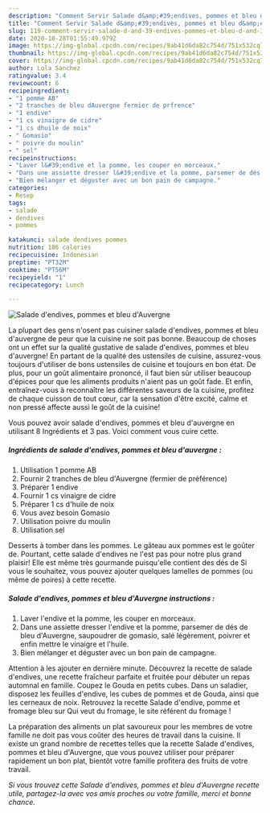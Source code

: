 ```yaml
---
description: "Comment Servir Salade d&amp;#39;endives, pommes et bleu d&amp;#39;Auvergne"
title: "Comment Servir Salade d&amp;#39;endives, pommes et bleu d&amp;#39;Auvergne"
slug: 119-comment-servir-salade-d-and-39-endives-pommes-et-bleu-d-and-39-auvergne
date: 2020-10-28T01:55:49.979Z
image: https://img-global.cpcdn.com/recipes/9ab41d6da82c754d/751x532cq70/salade-dendives-pommes-et-bleu-dauvergne-photo-principale-de-la-recette.jpg
thumbnail: https://img-global.cpcdn.com/recipes/9ab41d6da82c754d/751x532cq70/salade-dendives-pommes-et-bleu-dauvergne-photo-principale-de-la-recette.jpg
cover: https://img-global.cpcdn.com/recipes/9ab41d6da82c754d/751x532cq70/salade-dendives-pommes-et-bleu-dauvergne-photo-principale-de-la-recette.jpg
author: Lola Sanchez
ratingvalue: 3.4
reviewcount: 6
recipeingredient:
- "1 pomme AB"
- "2 tranches de bleu dAuvergne fermier de prfrence"
- "1 endive"
- "1 cs vinaigre de cidre"
- "1 cs dhuile de noix"
- " Gomasio"
- " poivre du moulin"
- " sel"
recipeinstructions:
- "Laver l&#39;endive et la pomme, les couper en morceaux."
- "Dans une assiette dresser l&#39;endive et la pomme, parsemer de dés de bleu d&#39;Auvergne, saupoudrer de gomasio, salé légèrement, poivrer et enfin mettre le vinaigre et l&#39;huile."
- "Bien mélanger et déguster avec un bon pain de campagne."
categories:
- Resep
tags:
- salade
- dendives
- pommes

katakunci: salade dendives pommes 
nutrition: 186 calories
recipecuisine: Indonesian
preptime: "PT32M"
cooktime: "PT56M"
recipeyield: "1"
recipecategory: Lunch

---
```



![Salade d&#39;endives, pommes et bleu d&#39;Auvergne](https://img-global.cpcdn.com/recipes/9ab41d6da82c754d/751x532cq70/salade-dendives-pommes-et-bleu-dauvergne-photo-principale-de-la-recette.jpg)

La plupart des gens n'osent pas cuisiner salade d&#39;endives, pommes et bleu d&#39;auvergne de peur que la cuisine ne soit pas bonne. Beaucoup de choses ont un effet sur la qualité gustative de salade d&#39;endives, pommes et bleu d&#39;auvergne! En partant de la qualité des ustensiles de cuisine, assurez-vous toujours d'utiliser de bons ustensiles de cuisine et toujours en bon état. De plus, pour un goût alimentaire prononcé, il faut bien sûr utiliser beaucoup d'épices pour que les aliments produits n'aient pas un goût fade. Et enfin, entraînez-vous à reconnaître les différentes saveurs de la cuisine, profitez de chaque cuisson de tout cœur, car la sensation d'être excité, calme et non pressé affecte aussi le goût de la cuisine!

<!--inarticleads1-->

Vous pouvez avoir salade d&#39;endives, pommes et bleu d&#39;auvergne en utilisant 8 Ingrédients et 3 pas. Voici comment vous cuire cette.

##### Ingrédients de salade d&#39;endives, pommes et bleu d&#39;auvergne :

1. Utilisation 1 pomme AB
1. Fournir 2 tranches de bleu d&#39;Auvergne (fermier de préférence)
1. Préparer 1 endive
1. Fournir 1 cs vinaigre de cidre
1. Préparer 1 cs d&#39;huile de noix
1. Vous avez besoin  Gomasio
1. Utilisation  poivre du moulin
1. Utilisation  sel


Desserts à tomber dans les pommes. Le gâteau aux pommes est le goûter de. Pourtant, cette salade d&#39;endives ne l&#39;est pas pour notre plus grand plaisir! Elle est même très gourmande puisqu&#39;elle contient des dés de Si vous le souhaitez, vous pouvez ajouter quelques lamelles de pommes (ou même de poires) à cette recette. 

<!--inarticleads2-->

##### Salade d&#39;endives, pommes et bleu d&#39;Auvergne instructions :

1. Laver l&#39;endive et la pomme, les couper en morceaux.
1. Dans une assiette dresser l&#39;endive et la pomme, parsemer de dés de bleu d&#39;Auvergne, saupoudrer de gomasio, salé légèrement, poivrer et enfin mettre le vinaigre et l&#39;huile.
1. Bien mélanger et déguster avec un bon pain de campagne.


Attention à les ajouter en dernière minute. Découvrez la recette de salade d&#39;endives, une recette fraîcheur parfaite et fruitée pour débuter un repas automnal en famille. Coupez le Gouda en petits cubes. Dans un saladier, disposez les feuilles d&#39;endive, les cubes de pommes et de Gouda, ainsi que les cerneaux de noix. Retrouvez la recette Salade d&#39;endive, pomme et fromage bleu sur Qui veut du fromage, le site référent du fromage ! 

<!--inarticleads1-->

<p>
La préparation des aliments un plat savoureux pour les membres de votre famille ne doit pas vous coûter des heures de travail dans la cuisine. Il existe un grand nombre de recettes telles que la recette Salade d&#39;endives, pommes et bleu d&#39;Auvergne, que vous pouvez utiliser pour préparer rapidement un bon plat, bientôt votre famille profitera des fruits de votre travail.
</p>

<p>
<i>Si vous trouvez cette Salade d&#39;endives, pommes et bleu d&#39;Auvergne recette utile, partagez-la avec vos amis proches ou votre famille, merci et bonne chance.</i>
</p>
